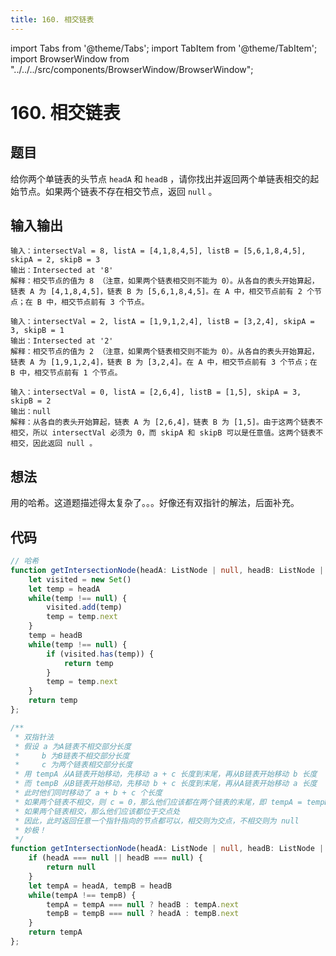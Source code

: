 ```yaml
---
title: 160. 相交链表
---
```


import Tabs from '@theme/Tabs';
import TabItem from '@theme/TabItem';
import BrowserWindow from "../../../src/components/BrowserWindow/BrowserWindow";

# 160. 相交链表

## 题目

<BrowserWindow url='https://leetcode-cn.com/problems/intersection-of-two-linked-lists/'>

  给你两个单链表的头节点 `headA` 和 `headB` ，请你找出并返回两个单链表相交的起始节点。如果两个链表不存在相交节点，返回 `null` 。

</BrowserWindow>

## 输入输出

<Tabs groupId="solutions">
  <TabItem value="example1" label="示例1">

    输入：intersectVal = 8, listA = [4,1,8,4,5], listB = [5,6,1,8,4,5], skipA = 2, skipB = 3
    输出：Intersected at '8'
    解释：相交节点的值为 8 （注意，如果两个链表相交则不能为 0）。从各自的表头开始算起，链表 A 为 [4,1,8,4,5]，链表 B 为 [5,6,1,8,4,5]。在 A 中，相交节点前有 2 个节点；在 B 中，相交节点前有 3 个节点。

  </TabItem>
  <TabItem value="example2" label="示例2">

    输入：intersectVal = 2, listA = [1,9,1,2,4], listB = [3,2,4], skipA = 3, skipB = 1
    输出：Intersected at '2'
    解释：相交节点的值为 2 （注意，如果两个链表相交则不能为 0）。从各自的表头开始算起，链表 A 为 [1,9,1,2,4]，链表 B 为 [3,2,4]。在 A 中，相交节点前有 3 个节点；在 B 中，相交节点前有 1 个节点。

  </TabItem>
  <TabItem value="example3" label="示例3">

    输入：intersectVal = 0, listA = [2,6,4], listB = [1,5], skipA = 3, skipB = 2
    输出：null
    解释：从各自的表头开始算起，链表 A 为 [2,6,4]，链表 B 为 [1,5]。由于这两个链表不相交，所以 intersectVal 必须为 0，而 skipA 和 skipB 可以是任意值。这两个链表不相交，因此返回 null 。

  </TabItem>
</Tabs>

## 想法

用的哈希。这道题描述得太复杂了。。。好像还有双指针的解法，后面补充。

## 代码

<Tabs groupId="solutions">
  <TabItem value="ts1" label="TypeScript 1">

```ts
// 哈希
function getIntersectionNode(headA: ListNode | null, headB: ListNode | null): ListNode | null {
    let visited = new Set()
    let temp = headA
    while(temp !== null) {
        visited.add(temp)
        temp = temp.next
    }
    temp = headB
    while(temp !== null) {
        if (visited.has(temp)) {
            return temp
        }
        temp = temp.next
    }
    return temp
};
```

  </TabItem>

  <TabItem value="ts2" label="TypeScript 2">

```ts
/**
 * 双指针法
 * 假设 a 为A链表不相交部分长度
 *     b 为B链表不相交部分长度
 *     c 为两个链表相交部分长度
 * 用 tempA 从A链表开始移动，先移动 a + c 长度到末尾，再从B链表开始移动 b 长度
 * 而 tempB 从B链表开始移动，先移动 b + c 长度到末尾，再从A链表开始移动 a 长度
 * 此时他们同时移动了 a + b + c 个长度
 * 如果两个链表不相交，则 c = 0，那么他们应该都在两个链表的末尾，即 tempA = tempB = null
 * 如果两个链表相交，那么他们应该都位于交点处
 * 因此，此时返回任意一个指针指向的节点都可以，相交则为交点，不相交则为 null
 * 妙极！
 */
function getIntersectionNode(headA: ListNode | null, headB: ListNode | null): ListNode | null {
    if (headA === null || headB === null) {
        return null
    }
    let tempA = headA, tempB = headB
    while(tempA !== tempB) {
        tempA = tempA === null ? headB : tempA.next
        tempB = tempB === null ? headA : tempB.next
    }
    return tempA
};
```

  </TabItem>
</Tabs>